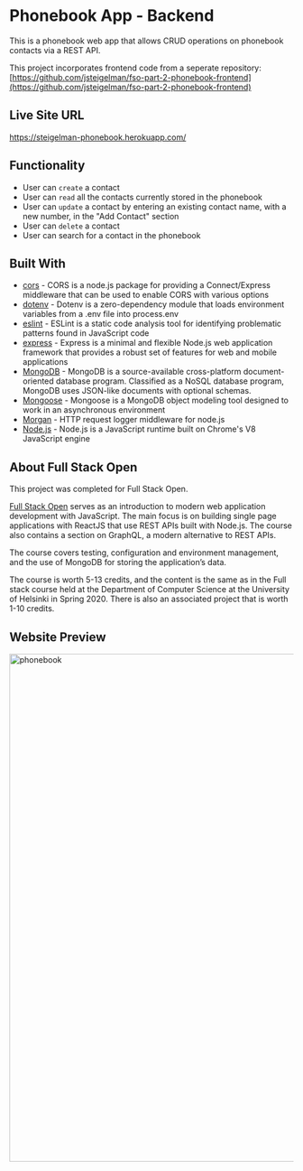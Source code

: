 # Phonebook App - Backend
 
This is a phonebook web app that allows CRUD operations on phonebook contacts via a REST API.

This project incorporates frontend code from a seperate repository: [https://github.com/jsteigelman/fso-part-2-phonebook-frontend](https://github.com/jsteigelman/fso-part-2-phonebook-frontend)

## Live Site URL
https://steigelman-phonebook.herokuapp.com/

## Functionality
* User can `create` a contact
* User can `read` all the contacts currently stored in the phonebook
* User can `update` a contact by entering an existing contact name, with a new number, in the "Add Contact" section
* User can `delete` a contact
* User can search for a contact in the phonebook

## Built With
* [cors](https://www.npmjs.com/package/cors) - CORS is a node.js package for providing a Connect/Express middleware that can be used to enable CORS with various options
* [dotenv](https://www.npmjs.com/package/dotenv) - Dotenv is a zero-dependency module that loads environment variables from a .env file into process.env
* [eslint](https://eslint.org/) - ESLint is a static code analysis tool for identifying problematic patterns found in JavaScript code
* [express](https://expressjs.com/) - Express is a minimal and flexible Node.js web application framework that provides a robust set of features for web and mobile applications
* [MongoDB](https://www.mongodb.com/) - MongoDB is a source-available cross-platform document-oriented database program. Classified as a NoSQL database program, MongoDB uses JSON-like documents with optional schemas.
* [Mongoose](https://mongoosejs.com/) - Mongoose is a MongoDB object modeling tool designed to work in an asynchronous environment
* [Morgan](https://github.com/expressjs/morgan) - HTTP request logger middleware for node.js
* [Node.js](https://nodejs.org/en/) - Node.js is a JavaScript runtime built on Chrome's V8 JavaScript engine


## About Full Stack Open

This project was completed for Full Stack Open.

[Full Stack Open](https://fullstackopen.com/en/) serves as an introduction to modern web application development with JavaScript. The main focus is on building single page applications with ReactJS that use REST APIs built with Node.js. The course also contains a section on GraphQL, a modern alternative to REST APIs.

The course covers testing, configuration and environment management, and the use of MongoDB for storing the application’s data.

The course is worth 5-13 credits, and the content is the same as in the Full stack course held at the Department of Computer Science at the University of Helsinki in Spring 2020. There is also an associated project that is worth 1-10 credits.

## Website Preview
<img width="900" alt="phonebook" src="https://user-images.githubusercontent.com/65603938/169331130-3f62d09f-69f8-4b56-8388-3e9f6fd38e54.png">

